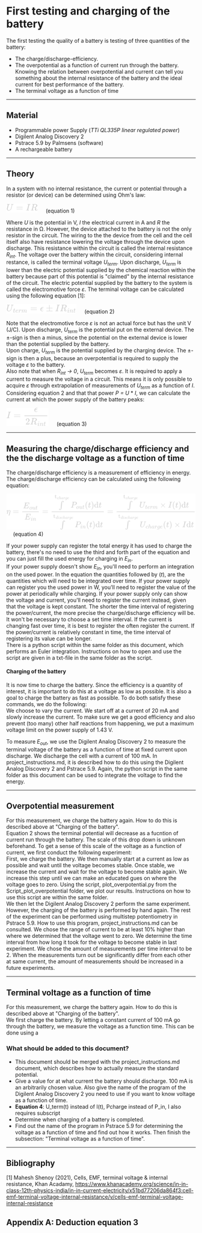 
# First testing and charging of the battery
The first testing the quality of a battery is testing of three quantities of the battery:
- The charge/discharge-efficiency.
- The overpotential as a function of current run through the battery. Knowing the relation between overpotential and current can tell you something about the internal resistance of the battery and the ideal current for best performance of the battery.
- The terminal voltage as a function of time

---
## Material
- Programmable power Supply  (*TTi QL335P linear regulated power*)
- Digilent Analog Discovery 2
- Pstrace 5.9 by Palmsens (software)
- A rechargeable battery

---
## Theory
In a system with no internal resistance, the current or potential through a resistor (or device) can be determined using Ohm's law:

![equation1](Formula_Images/OHM.png) &emsp; (equation 1)

Where *U* is the potential in V, *I* the electrical current in A and *R* the resistance in Ω. However, the device attached to the battery is not the only resistor in the circuit. The wiring to the the device from the cell and the cell itself also have resistance lowering the voltage through the device upon discharge. This resistance within the circuit is called the internal resistance *R<sub>int</sub>*. The voltage over the battery within the circuit, considering internal restance, is called the terminal voltage *U<sub>term</sub>*. Upon discharge, *U<sub>term</sub>* is lower than the electric potential supplied by the chemical reaction within the battery because part of this potential is "claimed" by the internal resistance of the circuit. The electric potential supplied by the battery to the system is called the electromotive force *ε*. The terminal voltage can be calculated using the following equation [1]:

![equation2](Formula_Images/terminal_voltage.png) &emsp; (equation 2)

Note that the electromotive force *ε* is not an actual force but has the unit V (J/C).
Upon discharge, *U<sub>term</sub>* is the potential put on the external device. The ±-sign is then a minus, since the potential on the external device is lower than the potential supplied by the battery.  
Upon charge, *U<sub>term</sub>* is the potential supplied by the charging device. The ±-sign is then a plus, because an overpotential is required to supply the voltage *ε* to the battery.\
Also note that when *R<sub>int</sub> &rarr; 0*, *U<sub>term</sub>* becomes *ε*. It is required to apply a current to measure the voltage in a circuit. This means it is only possible to acquire *ε* through extrapolation of measurements of *U<sub>term</sub>* as a function of *I*.\
Considering equation 2 and that that power *P = U* * *I*, we can calculate the current at which the power supply of the battery peaks:

![equation3](Formula_Images/max_P(I).png) &emsp; (equation 3)

---

## Measuring the charge/discharge efficiency and the the discharge voltage as a function of time
The charge/discharge efficiency is a measurement of efficiency in energy. The charge/discharge efficiency can be calculated using the following equation:

![equation4](Formula_Images/(dis)charge_eff.png) &emsp; (equation 4)

If your power supply can register the total energy it has used to charge the battery, there's no need to use the third and forth part of the equation and you can just fill the used energy for charging in *E<sub>in</sub>*. \
If your power supply doesn't show *E<sub>in</sub>*, you'll need to perform an integration on the used power. In the equation the quantities followed by (*t*), are the quantities which will need to be integrated over time.
If your power supply can register you the used power in W, you'll need to register the value of the power at periodically while charging. If your power supply only can show the voltage and current, you'll need to register the current instead, given that the voltage is kept constant. The shorter the time interval of registering the power/current, the more precise the charge/discharge efficiency will be. It won't be necessary to choose a set time interval. If the current is changing fast over time, it is best to register the often register the current. If the power/current is relatively constant in time, the time interval of registering its value can be longer. \
There is a python script within the same folder as this document, which performs an Euler integration. Instructions on how to open and use the script are given in a txt-file in the same folder as the script.

#### Charging of the battery
It is now time to charge the battery. Since the efficiency is a quantity of interest, it is important to do this at a voltage as low as possible. It is also a goal to charge the battery as fast as possible. To do both satisfy these commands, we do the following:\
We choose to vary the current. We start off at a current of 20 mA and slowly increase the current. To make sure we get a good efficiency and also prevent (too many) other half reactions from happening, we put a maximum voltage limit on the power supply of 1.43 V.

To measure *E<sub>out</sub>*, we use the Digilent Analog Discovery 2 to measure the terminal voltage of the battery as a function of time at fixed current upon discharge. We discharge the cell with a current of 100 mA. In project_instructions.md, it is described how to do this using the Digilent Analog Discovery 2 and Pstrace 5.9. Again, the python script in the same folder as this document can be used to integrate the voltage to find the energy.

---

## Overpotential measurement
For this measurement, we charge the battery again. How to do this is described above at "Charging of the battery".\
 Equation 2 shows the terminal potential will decrease as a fucntion of current run through the battery. The scale of this drop down is unknown beforehand. To get a sense of this scale of the voltage as a function of current, we first conduct the following experiment:\
 First, we charge the battery. We then manually start at a current as low as possible and wait until the voltage becomes stable. Once stable, we increase the current and wait for the voltage to become stable again. We increase this step until we can make an educated gues on where the voltage goes to zero. Using the script, plot_overpotential.py from the Script_plot_overpotential folder, we plot our results. Instructions on how to use this script are within the same folder.\
 We then let the Digilent Analog Discovery 2 perform the same experiment. However, the charging of the battery is performed by hand again. The rest of the experiment can be performed using multistep potentiometry in Pstrace 5.9. How to use this program, project_instructions.md can be consulted. We chose the range of current to be at least 10% higher than where we determined that the voltage went to zero. We determine the time interval from how long it took for the voltage to become stable in last experiment. We chose the amount of measurements per time interval to be 2. When the measurements turn out be significantly differ from each other at same current, the amount of measurements should be increased in a future experiments.

---

## Terminal voltage as a function of time
For this measurement, we charge the battery again. How to do this is described above at "Charging of the battery".\
We first charge the battery. By letting a constant current of 100 mA go through the battery, we measure the voltage as a function time. This can be done using a

### What should be added to this document?
- This document should be merged with the project_instructions.md document, which describes how to actually measure the standard potential.
- Give a value for at what current the battery should discharge. 100 mA is an arbitrarily chosen value. Also give the name of the program of the Digilent Analog Discovery 2 you need to use if you want to know voltage as a function of time.
- **Equation 4**: U_term(t) instead of I(t), Pcharge instead of P_in, I also requires subscript
- Determine when charging of a battery is completed.
- Find out the name of the program in Pstrace 5.9 for determining the voltage as a function of time and find out how it works. Then finish the subsection: "Terminal voltage as a function of time".

---
## Bibliography
[1] Mahesh Shenoy (2021), Cells, EMF, terminal voltage & internal resistance, Khan Acadamy, https://www.khanacademy.org/science/in-in-class-12th-physics-india/in-in-current-electricity/x51bd77206da864f3:cell-emf-terminal-voltage-internal-resistance/v/cells-emf-terminal-voltage-internal-resistance

## Appendix A: Deduction equation 3
